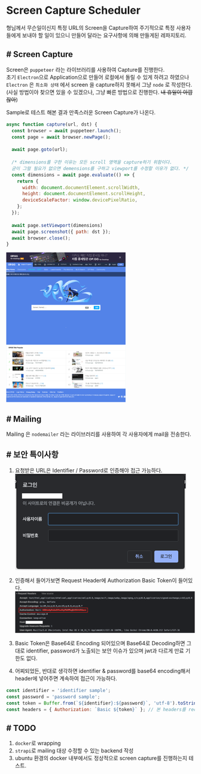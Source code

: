 # Screen Capture Scheduler
형님께서 무슨일이신지 특정 URL의 Screen을 Capture하여 주기적으로 특정 사용자들에게 보내야 할 일이 있으니 만들어 달라는 요구사항에 의해 만들게된 레파지토리.

## # Screen Capture
Screen은 `puppeteer` 라는 라이브러리를 사용하여 Capture를 진행한다.  
초기 `Electron`으로 Application으로 만들어 로컬에서 돌릴 수 있게 하려고 하였으나 `Electron` 은 `최소화 상태` 에서 screen 을 capture하지 못해서 그냥 `node` 로 작성한다.  
(사실 방법이야 찾으면 있을 수 있겠으나, 그냥 빠른 방법으로 진행한다. ~~내 휴일이 아깝잖아~~)  

Sample로 테스트 해본 결과 만족스러운 Screen Capture가 나온다.  
``` js
async function capture(url, dst) {
  const browser = await puppeteer.launch();
  const page = await browser.newPage();

  await page.goto(url);

  /* dimensions를 구한 이유는 모든 scroll 영역을 capture하기 위함이다.
  굳이 그럴 필요가 없으면 demensions를 구하고 viewport를 수정할 이유가 없다. */
  const dimensions = await page.evaluate(() => {
    return {
      width: document.documentElement.scrollWidth,
      height: document.documentElement.scrollHeight,
      deviceScaleFactor: window.devicePixelRatio,
    };
  });

  await page.setViewport(dimensions)
  await page.screenshot({ path: dst });
  await browser.close();
}
```

<img src="./documets/images/3.png" height="400"/>  

## # Mailing
Mailing 은 `nodemailer` 라는 라이브러리를 사용하여 각 사용자에게 mail을 전송한다.

## # 보안 특이사항
1. 요청받은 URL은 Identifier / Password로 인증해야 접근 가능하다.  
   ![image](./documets/images/1.png)  

2. 인증해서 들어가보면 Request Header에 Authorization Basic Token이 들어있다.  
   ![image](./documets/images/2.png)  

3. Basic Token은 Base64로 Encoding 되어있으며 Base64로 Decoding하면 그대로 identifier, password가 노출되는 보안 이슈가 있으며 jwt과 다르게 만료 기한도 없다.   

4. 어찌되었든, 반대로 생각하면 identifier & password를 base64 encoding해서 header에 넣어주면 계속하여 접근이 가능하다.
``` js
const identifier = 'identifier sample';
const password = 'password sample';
const token = Buffer.from(`${identifier}:${password}`, 'utf-8').toString('base64');
const headers = { Authorization: `Basic ${token}` }; // 본 headers를 request에 사용.
```

## # TODO
1. `docker`로 wrapping
2. `strapi`로 mailing 대상 수정할 수 있는 backend 작성
3. ubuntu 환경의 docker 내부에서도 정상적으로 screen capture를 진행하는지 테스트.